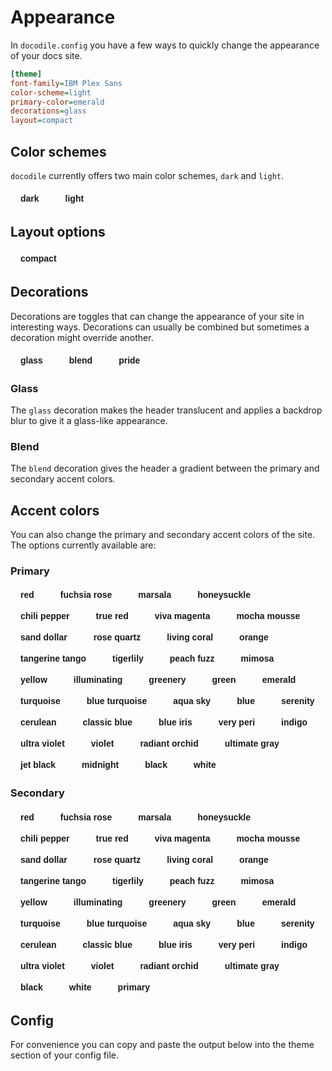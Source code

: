 # Appearance

In `docodile.config` you have a few ways to quickly change the appearance of your docs site.

```ini
[theme]
font-family=IBM Plex Sans
color-scheme=light
primary-color=emerald
decorations=glass
layout=compact
```

## Color schemes

`docodile` currently offers two main color schemes, `dark` and `light`.

<script>
    const bodyEl = document.querySelector("body");
    let config = {
        'color-scheme': bodyEl.getAttribute('data-gd-color-scheme'),
        'primary-color': bodyEl.getAttribute('data-gd-primary-color'),
        'secondary-color': bodyEl.getAttribute('data-gd-secondary-color'),
        'decorations': bodyEl.getAttribute('data-gd-decorations')
    };
    function updateConfig() {
        const el = document.querySelector("#config-output");
        const text = Object.entries(config).reduce((prev, curr) => prev + `${curr[0]}=${curr[1]}\n`, "");
        el.innerText = text;
    }
</script>

<div style="display: flex; gap: 10px; flex-wrap: wrap; margin-top: 1rem;">
    <button class="scheme-button" data-gd-color-scheme="dark" onclick="changeScheme('dark')">dark</button>
    <button class="scheme-button" data-gd-color-scheme="light" onclick="changeScheme('light')">light</button>
    <style>.scheme-button { border: none; color: var(--gd-fg-primary); font-weight: bold; padding: 0.25rem 1rem; background: var(--gd-bg-primary); border-radius: 999px; font-size: 0.875rem; }</style>
    <script>
        function changeScheme(color) {
            config['color-scheme'] = color;
            updateConfig();
            document.querySelector('body').setAttribute('data-gd-color-scheme', color);
        }
    </script>
</div>

## Layout options

<div style="display: flex; gap: 10px; flex-wrap: wrap; margin-top: 1rem;">
    <button class="layout-button" onclick="toggleLayout('compact')">compact</button>
    <style>
        .layout-button {
            border: none;
            color: var(--gd-header-fg-color);
            font-weight: bold;
            padding: 0.25rem 1rem;
            background: var(--gd-header-bg-color);
            border-radius: 999px;
            font-size: 0.875rem;
        }
    </style>
    <script>
        function toggleLayout(layoutOption) {
            const body = document.querySelector("body");
            let layout = body.getAttribute("data-gd-layout");
            layout = layout.includes(layoutOption)
                ? layout.replace(layoutOption, "")
                : layout.concat(" " + layoutOption);
            config.layout = layout.trim();
            updateConfig();
            body.setAttribute("data-gd-layout", layout.trim());
        }
    </script>
</div>

## Decorations

Decorations are toggles that can change the appearance of your site in interesting ways. Decorations can usually be combined but sometimes a decoration might override another.

<div style="display: flex; gap: 10px; flex-wrap: wrap; margin-top: 1rem;">
    <button class="decoration-button" onclick="toggleDecoration('glass')">glass</button>
    <button class="decoration-button" onclick="toggleDecoration('blend')">blend</button>
    <button class="decoration-button" data-gd-decorations="pride" onclick="toggleDecoration('pride')">pride</button>
    <style>
        .decoration-button {
            border: none;
            color: var(--gd-header-fg-color);
            font-weight: bold;
            padding: 0.25rem 1rem;
            background: var(--gd-header-bg-color);
            border-radius: 999px;
            font-size: 0.875rem;
        }
    </style>
    <script>
        function toggleDecoration(decoration) {
            const body = document.querySelector("body");
            let decorations = body.getAttribute("data-gd-decorations");
            decorations = decorations.includes(decoration)
                ? decorations.replace(decoration, "")
                : decorations.concat(" " + decoration);
            config.decorations = decorations.trim();
            updateConfig();
            body.setAttribute("data-gd-decorations", decorations.trim());
        }
    </script>
</div>

### Glass

The `glass` decoration makes the header translucent and applies a backdrop blur to give it a glass-like appearance.

### Blend

The `blend` decoration gives the header a gradient between the primary and secondary accent colors.

## Accent colors

You can also change the primary and secondary accent colors of the site. The options currently available are:

### Primary

<div style="display: flex; gap: 10px; flex-wrap: wrap; margin-top: 1rem;">
    <button class="color-button" data-gd-primary-color="red" onclick="changeColor('red')">red</button>
    <button class="color-button" data-gd-primary-color="fuchsia rose" onclick="changeColor('fuchsia rose')">fuchsia rose</button>
    <button class="color-button" data-gd-primary-color="marsala" onclick="changeColor('marsala')">marsala</button>
    <button class="color-button" data-gd-primary-color="honeysuckle" onclick="changeColor('honeysuckle')">honeysuckle</button>
    <button class="color-button" data-gd-primary-color="chili pepper" onclick="changeColor('chili pepper')">chili pepper</button>
    <button class="color-button" data-gd-primary-color="true red" onclick="changeColor('true red')">true red</button>
    <button class="color-button" data-gd-primary-color="viva magenta" onclick="changeColor('viva magenta')">viva magenta</button>
    <button class="color-button" data-gd-primary-color="mocha mousse" onclick="changeColor('mocha mousse')">mocha mousse</button>
    <button class="color-button" data-gd-primary-color="sand dollar" onclick="changeColor('sand dollar')">sand dollar</button>
    <button class="color-button" data-gd-primary-color="rose quartz" onclick="changeColor('rose quartz')">rose quartz</button>
    <button class="color-button" data-gd-primary-color="living coral" onclick="changeColor('living coral')">living coral</button>
    <button class="color-button" data-gd-primary-color="orange" onclick="changeColor('orange')">orange</button>
    <button class="color-button" data-gd-primary-color="tangerine tango" onclick="changeColor('tangerine tango')">tangerine tango</button>
    <button class="color-button" data-gd-primary-color="tigerlily" onclick="changeColor('tigerlily')">tigerlily</button>
    <button class="color-button" data-gd-primary-color="peach fuzz" onclick="changeColor('peach fuzz')">peach fuzz</button>
    <button class="color-button" data-gd-primary-color="mimosa" onclick="changeColor('mimosa')">mimosa</button>
    <button class="color-button" data-gd-primary-color="yellow" onclick="changeColor('yellow')">yellow</button>
    <button class="color-button" data-gd-primary-color="illuminating" onclick="changeColor('illuminating')">illuminating</button>
    <button class="color-button" data-gd-primary-color="greenery" onclick="changeColor('greenery')">greenery</button>
    <button class="color-button" data-gd-primary-color="green" onclick="changeColor('green')">green</button>
    <button class="color-button" data-gd-primary-color="emerald" onclick="changeColor('emerald')">emerald</button>
    <button class="color-button" data-gd-primary-color="turquoise" onclick="changeColor('turquoise')">turquoise</button>
    <button class="color-button" data-gd-primary-color="blue turquoise" onclick="changeColor('blue turquoise')">blue turquoise</button>
    <button class="color-button" data-gd-primary-color="aqua sky" onclick="changeColor('aqua sky')">aqua sky</button>
    <button class="color-button" data-gd-primary-color="blue" onclick="changeColor('blue')">blue</button>
    <button class="color-button" data-gd-primary-color="serenity" onclick="changeColor('serenity')">serenity</button>
    <button class="color-button" data-gd-primary-color="cerulean" onclick="changeColor('cerulean')">cerulean</button>
    <button class="color-button" data-gd-primary-color="classic blue" onclick="changeColor('classic blue')">classic blue</button>
    <button class="color-button" data-gd-primary-color="blue iris" onclick="changeColor('blue iris')">blue iris</button>
    <button class="color-button" data-gd-primary-color="very peri" onclick="changeColor('very peri')">very peri</button>
    <button class="color-button" data-gd-primary-color="indigo" onclick="changeColor('indigo')">indigo</button>
    <button class="color-button" data-gd-primary-color="ultra violet" onclick="changeColor('ultra violet')">ultra violet</button>
    <button class="color-button" data-gd-primary-color="violet" onclick="changeColor('violet')">violet</button>
    <button class="color-button" data-gd-primary-color="radiant orchid" onclick="changeColor('radiant orchid')">radiant orchid</button>
    <button class="color-button" data-gd-primary-color="ultimate gray" onclick="changeColor('ultimate gray')">ultimate gray</button>
    <button class="color-button" data-gd-primary-color="jet black" onclick="changeColor('jet black')">jet black</button>
    <button class="color-button" data-gd-primary-color="midnight" onclick="changeColor('midnight')">midnight</button>
    <button class="color-button" data-gd-primary-color="black" onclick="changeColor('black')">black</button>
    <button class="color-button" data-gd-primary-color="white" onclick="changeColor('white')">white</button>
    <style>
        .color-button {
            border: none;
            color: var(--gd-header-fg-color);
            font-weight: bold;
            padding: 0.25rem 1rem;
            background: var(--gd-primary-color);
            border-radius: 999px;
            font-size: 0.875rem;
        }
    </style>
    <script>
        function changeColor(color) {
            config['primary-color'] = color;
            updateConfig();
            document.querySelector("body").setAttribute("data-gd-primary-color", color);
        }
    </script>
</div>

### Secondary

<div style="display: flex; gap: 10px; flex-wrap: wrap; margin-top: 1rem;">
    <button class="secondary-color-button" data-gd-secondary-color="red" onclick="changeSecondaryColor('red')">red</button>
    <button class="secondary-color-button" data-gd-secondary-color="fuchsia rose" onclick="changeSecondaryColor('fuchsia rose')">fuchsia rose</button>
    <button class="secondary-color-button" data-gd-secondary-color="marsala" onclick="changeSecondaryColor('marsala')">marsala</button>
    <button class="secondary-color-button" data-gd-secondary-color="honeysuckle" onclick="changeSecondaryColor('honeysuckle')">honeysuckle</button>
    <button class="secondary-color-button" data-gd-secondary-color="chili pepper" onclick="changeSecondaryColor('chili pepper')">chili pepper</button>
    <button class="secondary-color-button" data-gd-secondary-color="true red" onclick="changeSecondaryColor('true red')">true red</button>
    <button class="secondary-color-button" data-gd-secondary-color="viva magenta" onclick="changeSecondaryColor('viva magenta')">viva magenta</button>
    <button class="secondary-color-button" data-gd-secondary-color="mocha mousse" onclick="changeSecondaryColor('mocha mousse')">mocha mousse</button>
    <button class="secondary-color-button" data-gd-secondary-color="sand dollar" onclick="changeSecondaryColor('sand dollar')">sand dollar</button>
    <button class="secondary-color-button" data-gd-secondary-color="rose quartz" onclick="changeSecondaryColor('rose quartz')">rose quartz</button>
    <button class="secondary-color-button" data-gd-secondary-color="living coral" onclick="changeSecondaryColor('living coral')">living coral</button>
    <button class="secondary-color-button" data-gd-secondary-color="orange" onclick="changeSecondaryColor('orange')">orange</button>
    <button class="secondary-color-button" data-gd-secondary-color="tangerine tango" onclick="changeSecondaryColor('tangerine tango')">tangerine tango</button>
    <button class="secondary-color-button" data-gd-secondary-color="tigerlily" onclick="changeSecondaryColor('tigerlily')">tigerlily</button>
    <button class="secondary-color-button" data-gd-secondary-color="peach fuzz" onclick="changeSecondaryColor('peach fuzz')">peach fuzz</button>
    <button class="secondary-color-button" data-gd-secondary-color="mimosa" onclick="changeSecondaryColor('mimosa')">mimosa</button>
    <button class="secondary-color-button" data-gd-secondary-color="yellow" onclick="changeSecondaryColor('yellow')">yellow</button>
    <button class="secondary-color-button" data-gd-secondary-color="illuminating" onclick="changeSecondaryColor('illuminating')">illuminating</button>
    <button class="secondary-color-button" data-gd-secondary-color="greenery" onclick="changeSecondaryColor('greenery')">greenery</button>
    <button class="secondary-color-button" data-gd-secondary-color="green" onclick="changeSecondaryColor('green')">green</button>
    <button class="secondary-color-button" data-gd-secondary-color="emerald" onclick="changeSecondaryColor('emerald')">emerald</button>
    <button class="secondary-color-button" data-gd-secondary-color="turquoise" onclick="changeSecondaryColor('turquoise')">turquoise</button>
    <button class="secondary-color-button" data-gd-secondary-color="blue turquoise" onclick="changeSecondaryColor('blue turquoise')">blue turquoise</button>
    <button class="secondary-color-button" data-gd-secondary-color="aqua sky" onclick="changeSecondaryColor('aqua sky')">aqua sky</button>
    <button class="secondary-color-button" data-gd-secondary-color="blue" onclick="changeSecondaryColor('blue')">blue</button>
    <button class="secondary-color-button" data-gd-secondary-color="serenity" onclick="changeSecondaryColor('serenity')">serenity</button>
    <button class="secondary-color-button" data-gd-secondary-color="cerulean" onclick="changeSecondaryColor('cerulean')">cerulean</button>
    <button class="secondary-color-button" data-gd-secondary-color="classic blue" onclick="changeSecondaryColor('classic blue')">classic blue</button>
    <button class="secondary-color-button" data-gd-secondary-color="blue iris" onclick="changeSecondaryColor('blue iris')">blue iris</button>
    <button class="secondary-color-button" data-gd-secondary-color="very peri" onclick="changeSecondaryColor('very peri')">very peri</button>
    <button class="secondary-color-button" data-gd-secondary-color="indigo" onclick="changeSecondaryColor('indigo')">indigo</button>
    <button class="secondary-color-button" data-gd-secondary-color="ultra violet" onclick="changeSecondaryColor('ultra violet')">ultra violet</button>
    <button class="secondary-color-button" data-gd-secondary-color="violet" onclick="changeSecondaryColor('violet')">violet</button>
    <button class="secondary-color-button" data-gd-secondary-color="radiant orchid" onclick="changeSecondaryColor('radiant orchid')">radiant orchid</button>
    <button class="secondary-color-button" data-gd-secondary-color="ultimate gray" onclick="changeSecondaryColor('ultimate gray')">ultimate gray</button>
    <button class="secondary-color-button" data-gd-secondary-color="black" onclick="changeSecondaryColor('black')">black</button>
    <button class="secondary-color-button" data-gd-secondary-color="white" onclick="changeSecondaryColor('white')">white</button>
    <button class="color-button" data-gd-primary-color onclick="changeSecondaryColor('primary')">primary</button>
    <style>
        .secondary-color-button {
            border: none;
            color: var(--gd-header-fg-color);
            font-weight: bold;
            padding: 0.25rem 1rem;
            background: var(--gd-secondary-color);
            border-radius: 999px;
            font-size: 0.875rem;
        }
    </style>
    <script>
        function changeSecondaryColor(color) {
            config['secondary-color'] = color;
            updateConfig();
            document
            .querySelector("body")
            .setAttribute("data-gd-secondary-color", color);
        }
    </script>
</div>

## Config

For convenience you can copy and paste the output below into the theme section of your config file.

<pre id="config-output"></pre>

<script>updateConfig()</script>
